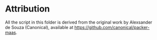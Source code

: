 # Attribution
All the script in this folder is derived from the original work by Alexsander de Souza (Canonical),
available at https://github.com/canonical/packer-maas.